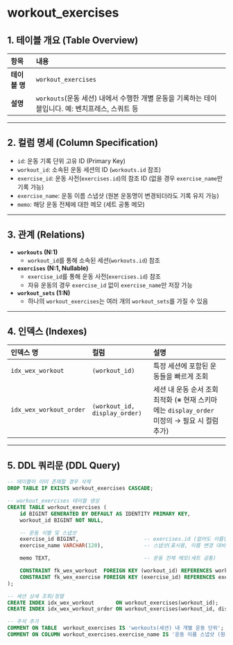 # workout_exercises

## 1. 테이블 개요 (Table Overview)
| 항목 | 내용 |
| :--- | :--- |
| **테이블 명** | `workout_exercises` |
| **설명** | `workouts`(운동 세션) 내에서 수행한 개별 운동을 기록하는 테이블입니다. 예: 벤치프레스, 스쿼트 등 |

---

## 2. 컬럼 명세 (Column Specification)
- `id`: 운동 기록 단위 고유 ID (Primary Key)  
- `workout_id`: 소속된 운동 세션의 ID (`workouts.id` 참조)  
- `exercise_id`: 운동 사전(`exercises.id`)의 참조 ID (없을 경우 `exercise_name`만 기록 가능)  
- `exercise_name`: 운동 이름 스냅샷 (원본 운동명이 변경되더라도 기록 유지 가능)  
- `memo`: 해당 운동 전체에 대한 메모 (세트 공통 메모)  

---

## 3. 관계 (Relations)
- **`workouts` (N:1)**  
  - `workout_id`를 통해 소속된 세션(`workouts.id`) 참조  
- **`exercises` (N:1, Nullable)**  
  - `exercise_id`를 통해 운동 사전(`exercises.id`) 참조  
  - 자유 운동의 경우 `exercise_id` 없이 `exercise_name`만 저장 가능  
- **`workout_sets` (1:N)**  
  - 하나의 `workout_exercises`는 여러 개의 `workout_sets`를 가질 수 있음  

---

## 4. 인덱스 (Indexes)
| 인덱스 명 | 컬럼 | 설명 |
| :--- | :--- | :--- |
| `idx_wex_workout` | `(workout_id)` | 특정 세션에 포함된 운동들을 빠르게 조회 |
| `idx_wex_workout_order` | `(workout_id, display_order)` | 세션 내 운동 순서 조회 최적화 (※ 현재 스키마에는 `display_order` 미정의 → 필요 시 컬럼 추가) |

---

## 5. DDL 쿼리문 (DDL Query)
```sql
-- 테이블이 이미 존재할 경우 삭제
DROP TABLE IF EXISTS workout_exercises CASCADE;

-- workout_exercises 테이블 생성
CREATE TABLE workout_exercises (
    id BIGINT GENERATED BY DEFAULT AS IDENTITY PRIMARY KEY,
    workout_id BIGINT NOT NULL,

    -- 운동 식별 및 스냅샷
    exercise_id BIGINT,                     -- exercises.id (없어도 이름만으로 기록 가능)
    exercise_name VARCHAR(120),             -- 스냅샷(표시용, 이름 변경 대비)

    memo TEXT,                              -- 운동 전체 메모(세트 공통)

    CONSTRAINT fk_wex_workout  FOREIGN KEY (workout_id) REFERENCES workouts(id) ON DELETE CASCADE,
    CONSTRAINT fk_wex_exercise FOREIGN KEY (exercise_id) REFERENCES exercises(id) ON DELETE SET NULL
);

-- 세션 상세 조회/정렬
CREATE INDEX idx_wex_workout       ON workout_exercises(workout_id);
CREATE INDEX idx_wex_workout_order ON workout_exercises(workout_id, display_order);

-- 주석 추가
COMMENT ON TABLE  workout_exercises IS 'workouts(세션) 내 개별 운동 단위';
COMMENT ON COLUMN workout_exercises.exercise_name IS '운동 이름 스냅샷 (원본 이름 변경 대비)';
```